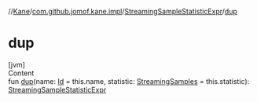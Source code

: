 //[Kane](../../index.md)/[com.github.jomof.kane.impl](../index.md)/[StreamingSampleStatisticExpr](index.md)/[dup](dup.md)



# dup  
[jvm]  
Content  
fun [dup](dup.md)(name: [Id](../index.md#%5Bcom.github.jomof.kane.impl%2FId%2F%2F%2FPointingToDeclaration%2F%5D%2FClasslikes%2F-2059381145) = this.name, statistic: [StreamingSamples](../-streaming-samples/index.md) = this.statistic): [StreamingSampleStatisticExpr](index.md)  



